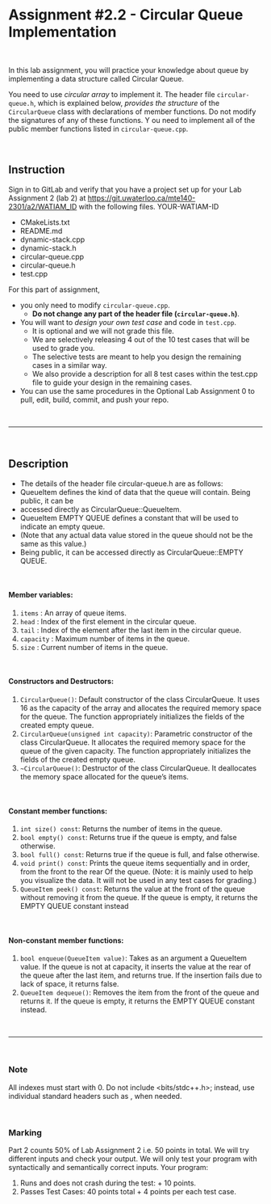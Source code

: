 # Assignment #2.2 - Circular Queue Implementation
<br>

In this lab assignment, you will practice your knowledge about queue by implementing a data structure called Circular Queue. 

You need to use *circular array* to implement it.
The header file `circular-queue.h`, which is explained below, *provides the structure* of the `CircularQueue` class with declarations of member functions. 
Do not modify the signatures of any of these functions. Y
ou need to implement all of the public member functions listed in `circular-queue.cpp`.

<br>

## Instruction
Sign in to GitLab and verify that you have a project set up for your Lab Assignment 2 (lab 2)
at https://git.uwaterloo.ca/mte140-2301/a2/WATIAM_ID with the following files.
YOUR-WATIAM-ID
- CMakeLists.txt
- README.md
- dynamic-stack.cpp
- dynamic-stack.h
- circular-queue.cpp
- circular-queue.h
- test.cpp

For this part of assignment, 
- you only need to modify `circular-queue.cpp`. 
    - **Do not change any part of the header file (`circular-queue.h`)**.
- You will want to *design your own test case* and code in `test.cpp`. 
    - It is optional and we will not grade this file. 
    - We are selectively releasing 4 out of the 10 test cases that will be used to grade you. 
    - The selective tests are meant to help you design the remaining cases in a similar way. 
    - We also provide a description for all 8 test cases within the test.cpp file to guide your design in the remaining cases. 
- You can use the same procedures in the Optional Lab Assignment 0 to pull, edit, build, commit, and push your repo. 

<br>
<hr>
<br>

## Description
- The details of the header file circular-queue.h are as follows:
- QueueItem defines the kind of data that the queue will contain. Being public, it can be
- accessed directly as CircularQueue::QueueItem.
- QueueItem EMPTY QUEUE defines a constant that will be used to indicate an empty queue.
- (Note that any actual data value stored in the queue should not be the same as this value.)
- Being public, it can be accessed directly as CircularQueue::EMPTY QUEUE.

<br>

#### Member variables:

1) `items` : An array of queue items.
2) `head` : Index of the first element in the circular queue.
3) `tail` : Index of the element after the last item in the circular queue.
4) `capacity` : Maximum number of items in the queue.
5) `size` : Current number of items in the queue.

<br>

#### Constructors and Destructors:
1) `CircularQueue()`: Default constructor of the class CircularQueue. 
    It uses 16 as the capacity of the array and allocates the required memory space for the queue.
    The function appropriately initializes the fields of the created empty queue.
2) `CircularQueue(unsigned int capacity)`: Parametric constructor of the class CircularQueue.
    It allocates the required memory space for the queue of the given capacity. 
    The function appropriately initializes the fields of the created empty queue.
3) `~CircularQueue()`: Destructor of the class CircularQueue. 
    It deallocates the memory space allocated for the queue’s items. 

<br>

#### Constant member functions:
1) `int size() const`: Returns the number of items in the queue.
2) `bool empty() const`: Returns true if the queue is empty, and false otherwise.
3) `bool full() const`: Returns true if the queue is full, and false otherwise.
4) `void print() const`: Prints the queue items sequentially and in order, from the front to the rear Of the queue. 
    (Note: it is mainly used to help you visualize the data. 
    It will not be used in any test cases for grading.)
5) `QueueItem peek() const`: Returns the value at the front of the queue without removing it from the queue. 
    If the queue is empty, it returns the EMPTY QUEUE constant
instead

<br>

#### Non-constant member functions:
1) `bool enqueue(QueueItem value)`: Takes as an argument a QueueItem value. 
    If the queue is not at capacity, it inserts the value at the rear of the queue after the last item, and returns true. 
    If the insertion fails due to lack of space, it returns false.
2) `QueueItem dequeue()`: Removes the item from the front of the queue and returns it.
    If the queue is empty, it returns the EMPTY QUEUE constant instead. 

<br>
<hr>
<br>

### Note
All indexes must start with 0.
Do not include <bits/stdc++.h>; instead, use individual standard headers such as <string>, <iostream> when needed.

<br>

### Marking
Part 2 counts 50% of Lab Assignment 2 i.e. 50 points in total. 
We will try different inputs and check your output. 
We will only test your program with syntactically and semantically correct inputs. Your program:
1) Runs and does not crash during the test: + 10 points.
2) Passes Test Cases: 40 points total + 4 points per each test case.